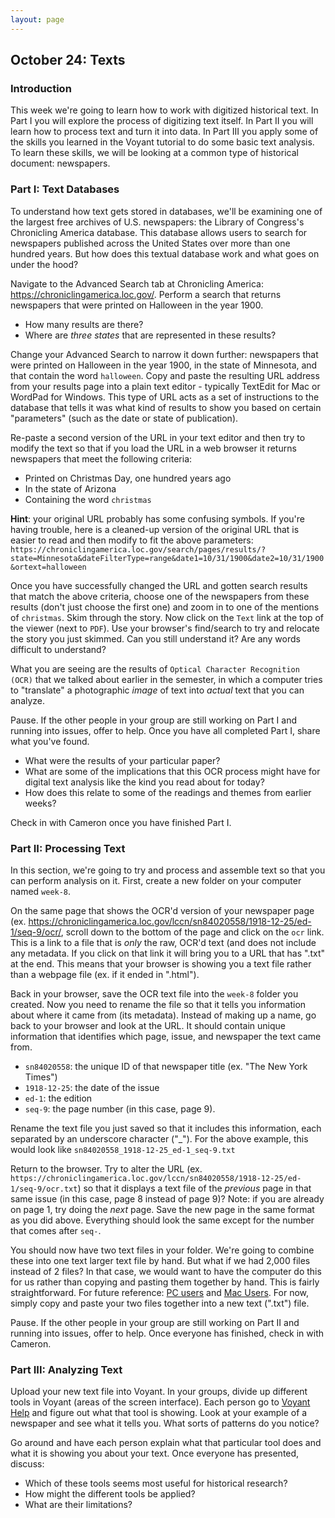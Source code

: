 ```yaml
---
layout: page
--- 
```


## October 24: Texts

### Introduction

This week we're going to learn how to work with digitized historical text. In Part I you will explore the process of digitizing text itself. In Part II you will learn how to process text and turn it into data. In Part III you apply some of the skills you learned in the Voyant tutorial to do some basic text analysis. To learn these skills, we will be looking at a common type of historical document: newspapers.

### Part I: Text Databases

To understand how text gets stored in databases, we'll be examining one of the largest free archives of U.S. newspapers: the Library of Congress's Chronicling America database. This database allows users to search for newspapers published across the United States over more than one hundred years. But how does this textual database work and what goes on under the hood?

Navigate to the Advanced Search tab at Chronicling America: <https://chroniclingamerica.loc.gov/>. Perform a search that returns newspapers that were printed on Halloween in the year 1900. 

- How many results are there?
- Where are *three states* that are represented in these results?

Change your Advanced Search to narrow it down further: newspapers that were printed on Halloween in the year 1900, in the state of Minnesota, and that contain the word `halloween`. Copy and paste the resulting URL address from your results page into a plain text editor - typically TextEdit for Mac or WordPad for Windows. This type of URL acts as a set of instructions to the database that tells it was what kind of results to show you based on certain "parameters" (such as the date or state of publication). 

Re-paste a second version of the URL in your text editor and then try to modify the text so that if you load the URL in a web browser it returns newspapers that meet the following criteria:
  
- Printed on Christmas Day, one hundred years ago
- In the state of Arizona
- Containing the word `christmas`

**Hint**: your original URL probably has some confusing symbols. If you're having trouble, here is a cleaned-up version of the original URL that is easier to read and then modify to fit the above parameters: `https://chroniclingamerica.loc.gov/search/pages/results/?state=Minnesota&dateFilterType=range&date1=10/31/1900&date2=10/31/1900&ortext=halloween`

Once you have successfully changed the URL and gotten search results that match the above criteria, choose one of the newspapers from these results (don't just choose the first one) and zoom in to one of the mentions of `christmas`. Skim through the story. Now click on the `Text` link at the top of the viewer (next to `PDF`). Use your browser's find/search to try and relocate the story you just skimmed. Can you still understand it? Are any words difficult to understand? 

What you are seeing are the results of `Optical Character Recognition (OCR)` that we talked about earlier in the semester, in which a computer tries to "translate" a photographic *image* of text into *actual* text that you can analyze. 

Pause. If the other people in your group are still working on Part I and running into issues, offer to help. Once you have all completed Part I, share what you've found.

- What were the results of your particular paper?
- What are some of the implications that this OCR process might have for digital text analysis like the kind you read about for today? 
- How does this relate to some of the readings and themes from earlier weeks?
	
Check in with Cameron once you have finished Part I. 

### Part II: Processing Text

In this section, we're going to try and process and assemble text so that you can perform analysis on it. First, create a new folder on your computer named `week-8`. 

On the same page that shows the OCR'd version of your newspaper page (ex. <https://chroniclingamerica.loc.gov/lccn/sn84020558/1918-12-25/ed-1/seq-9/ocr/>, scroll down to the bottom of the page and click on the `ocr` link. This is a link to a file that is *only* the raw, OCR'd text (and does not include any metadata. If you click on that link it will bring you to a URL that has ".txt" at the end. This means that your browser is showing you a text file rather than a webpage file (ex. if it ended in ".html").

Back in your browser, save the OCR text file into the `week-8` folder you created. Now you need to rename the file so that it tells you information about where it came from (its metadata). Instead of making up a name, go back to your browser and look at the URL. It should contain unique information that identifies which page, issue, and newspaper the text came from. 

- `sn84020558`: the unique ID of that newspaper title (ex. "The New York Times") 
- `1918-12-25`: the date of the issue
- `ed-1`: the edition
- `seq-9`: the page number (in this case, page 9). 

Rename the text file you just saved so that it includes this information, each separated by an underscore character ("_"). For the above example, this would look like `sn84020558_1918-12-25_ed-1_seq-9.txt`

Return to the browser. Try to alter the URL (ex. `https://chroniclingamerica.loc.gov/lccn/sn84020558/1918-12-25/ed-1/seq-9/ocr.txt`) so that it displays a text file of the *previous* page in that same issue (in this case, page 8 instead of page 9)? Note: if you are already on page 1, try doing the *next* page. Save the new page in the same format as you did above. Everything should look the same except for the number that comes after `seq-`.

You should now have two text files in your folder. We're going to combine these into one text larger text file by hand. But what if we had 2,000 files instead of 2 files? In that case, we would want to have the computer do this for us rather than copying and pasting them together by hand. This is fairly straightforward. For future reference: [PC users](https://www.computerhope.com/issues/ch001376.htm#merge-text) and [Mac Users](https://www.computerhope.com/unix/ucat.htm). For now, simply copy and paste your two files together into a new text (".txt") file.

Pause. If the other people in your group are still working on Part II and running into issues, offer to help. Once everyone has finished, check in with Cameron.

### Part III: Analyzing Text

Upload your new text file into Voyant. In your groups, divide up different tools in Voyant (areas of the screen interface). Each person go to [Voyant Help](https://voyant-tools.org/docs/#!/guide/start) and figure out what that tool is showing. Look at your example of a newspaper and see what it tells you. What sorts of patterns do you notice?

Go around and have each person explain what that particular tool does and what it is showing you about your text. Once everyone has presented, discuss: 

- Which of these tools seems most useful for historical research?
- How might the different tools be applied?
- What are their limitations?



